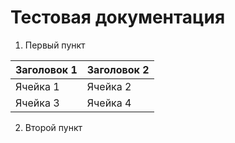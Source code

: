 # Тестовая документация
1. Первый пункт
   
| Заголовок 1 | Заголовок 2 |
| ----------- | ----------- |
| Ячейка 1    | Ячейка 2    |
| Ячейка 3    | Ячейка 4    |

2. Второй пункт
